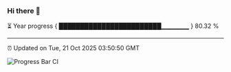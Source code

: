 ### Hi there 👋

⏳ Year progress { ████████████████████████▁▁▁▁▁▁ } 80.32 %

---

⏰ Updated on Tue, 21 Oct 2025 03:50:50 GMT

![Progress Bar CI](https://github.com/IshwaranRudhara/GIT-ACTION/workflows/Progress%20Bar%20CI/badge.svg)
